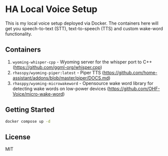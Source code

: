 # HA Local Voice Setup

This is my local voice setup deployed via Docker. The containers here will get you speech-to-text (STT), text-to-speech (TTS) and custom wake-word functionality.

## Containers

1. `wyoming-whisper-cpp` - Wyoming server for the whisper port to C++ (https://github.com/ggml-org/whisper.cpp)
2. `rhasspy/wyoming-piper:latest` - Piper TTS (https://github.com/home-assistant/addons/blob/master/piper/DOCS.md)
3. `rhasppy/wyoming-microwakeword` - Opensource wake word library for detecting wake words on low-power devices (https://github.com/OHF-Voice/micro-wake-word)

## Getting Started

```bash
docker compose up -d
```

## License

MIT
